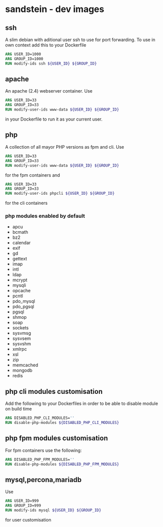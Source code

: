# sandstein - dev images

## ssh
A slim debian with aditional user ssh to use  for port forwarding. To use in own context
add this to your Dockerfile

```dockerfile
ARG USER_ID=1000
ARG GROUP_ID=1000
RUN modify-ids ssh ${USER_ID} ${GROUP_ID}
```

## apache
An apache (2.4) webserver container. Use

```dockerfile
ARG USER_ID=33
ARG GROUP_ID=33
RUN modify-user-ids www-data ${USER_ID} ${GROUP_ID}
```
in your Dockerfile to run it as your current user.

## php
A collection of all mayor PHP versions as fpm and cli. Use 

```dockerfile
ARG USER_ID=33
ARG GROUP_ID=33
RUN modify-user-ids www-data ${USER_ID} ${GROUP_ID}
```

for the fpm containers and 

```dockerfile
ARG USER_ID=33
ARG GROUP_ID=33
RUN modify-user-ids phpcli ${USER_ID} ${GROUP_ID}
```
for the cli containers
### php modules enabled by default
* apcu
* bcmath
* bz2
* calendar
* exif
* gd
* gettext
* imap
* intl
* ldap
* mcrypt
* mysqli
* opcache
* pcntl
* pdo_mysql
* pdo_pgsql
* pgsql
* shmop
* soap
* sockets
* sysvmsg
* sysvsem
* sysvshm
* xmlrpc
* xsl
* zip
* memcached
* mongodb
* redis

## php cli modules customisation

Add the following to your Dockerfiles in order to be able to disable module on build time

```dockerfile
ARG DISABLED_PHP_CLI_MODULES=''
RUN disable-php-modules ${DISABLED_PHP_CLI_MODULES}
```

## php fpm modules customisation    
    
For fpm containers use the following:

```dockerfile
ARG DISABLED_PHP_FPM_MODULES=''
RUN disable-php-modules ${DISABLED_PHP_FPM_MODULES}

```

## mysql,percona,mariadb

Use

```dockerfile
ARG USER_ID=999
ARG GROUP_ID=999
RUN modify-ids mysql ${USER_ID} ${GROUP_ID}
```
for user customisation
